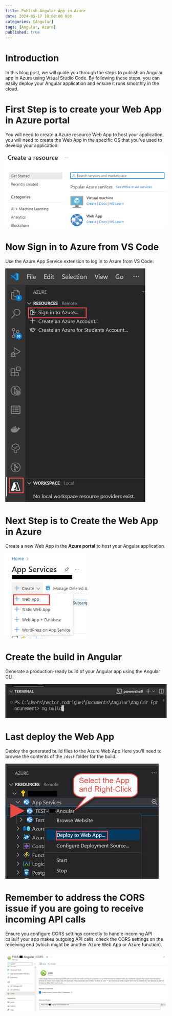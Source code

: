 ```yaml
---
title: Publish Angular App in Azure
date: 2024-05-17 10:00:00 000
categories: [Angular]
tags: [Angular, Azure]
published: true
---
```

# Introduction

In this blog post, we will guide you through the steps to publish an Angular app in Azure using Visual Studio Code. By following these steps, you can easily deploy your Angular application and ensure it runs smoothly in the cloud.

# First Step is to create your Web App in Azure portal

You will need to create a Azure resource Web App to host your application, you will need to create the Web App in the specific OS that you've used to develop your application:

![Sign in to Azure](/images/202403/CreateNewWebApp.png)

# Now Sign in to Azure from VS Code

Use the Azure App Service extension to log in to Azure from VS Code:

![Sign in to Azure](/images/202403/2024-03-13_21-46-13.jpg)

# Next Step is to Create the Web App in Azure

Create a new Web App in the **Azure portal** to host your Angular application.

![Create Web App in Azure](/images/202403/2024-03-14_9-18-30.jpg)

# Create the build in Angular

Generate a production-ready build of your Angular app using the Angular CLI.

![Create the build in Angular](/images/202403/2024-03-14_9-22-19.jpg)

# Last deploy the Web App

Deploy the generated build files to the Azure Web App.Here you'll need to browse the contents of the `/dist` folder for the build.

![Deploy the Web App](/images/202403/2024-03-13_21-49-51.jpg)


# Remember to address the CORS issue if you are going to receive incoming API calls

Ensure you configure CORS settings correctly to handle incoming API calls.If your app makes outgoing API calls, check the CORS settings on the receiving end (which might be another Azure Web App or Azure function).

![Sign in to Azure](/images/202403/2024-03-14_17-48-50.jpg)
